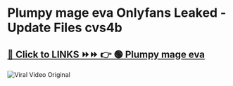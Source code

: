 
 # Plumpy mage eva Onlyfans Leaked - Update Files cvs4b

## <h2><a href="https://clipsfans.com/Plumpy_mage_eva&ref=git">🔗 Click to LINKS ⏩⏩ 👉 🟢 Plumpy mage eva </a></h2>

<a href="https://clipsfans.com/Plumpy_mage_eva&ref=git" rel="nofollow" data-target="animated-image.originalLink"><img src="https://i.ibb.co.com/xMMVF88/686577567.gif" alt="Viral Video Original" style="max-width: 100%; display: inline-block;" data-target="animated-image.originalImage"></a>

